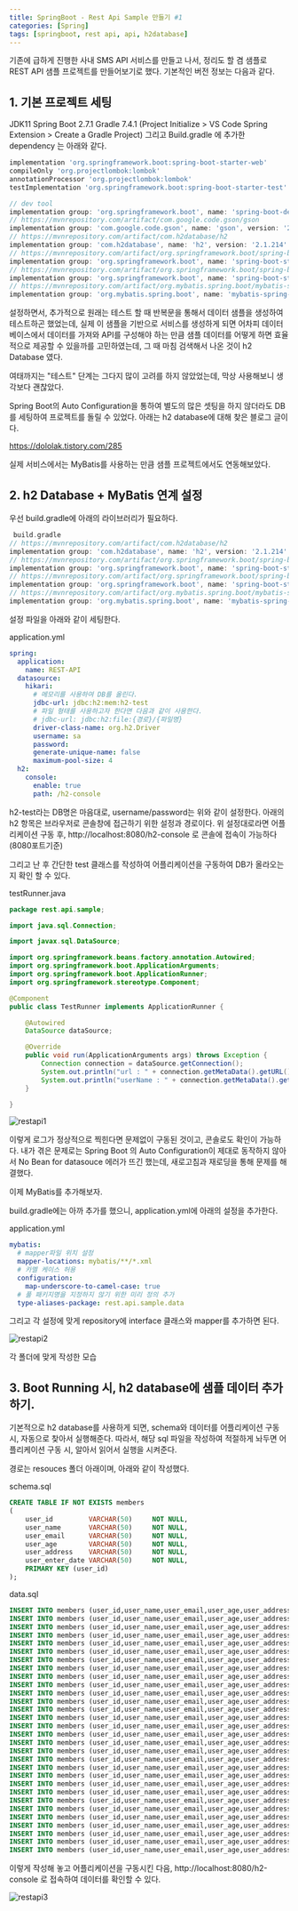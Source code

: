 ```yaml
---
title: SpringBoot - Rest Api Sample 만들기 #1
categories: [Spring]
tags: [springboot, rest api, api, h2database]
---
```


기존에 급하게 진행한 사내 SMS API 서비스를 만들고 나서, 정리도 할 겸 샘플로 REST API 샘플 프로젝트를 만들어보기로 했다.
기본적인 버전 정보는 다음과 같다.

## 1. 기본 프로젝트 세팅

JDK11
Spring Boot 2.7.1
Gradle 7.4.1 (Project Initialize > VS Code Spring Extension > Create a Gradle Project)
그리고 Build.gradle 에 추가한 dependency 는 아래와 같다.

```gradle
implementation 'org.springframework.boot:spring-boot-starter-web'
compileOnly 'org.projectlombok:lombok'
annotationProcessor 'org.projectlombok:lombok'
testImplementation 'org.springframework.boot:spring-boot-starter-test'

// dev tool
implementation group: 'org.springframework.boot', name: 'spring-boot-devtools'
// https://mvnrepository.com/artifact/com.google.code.gson/gson
implementation group: 'com.google.code.gson', name: 'gson', version: '2.8.9'
// https://mvnrepository.com/artifact/com.h2database/h2
implementation group: 'com.h2database', name: 'h2', version: '2.1.214'
// https://mvnrepository.com/artifact/org.springframework.boot/spring-boot-starter-data-jdbc
implementation group: 'org.springframework.boot', name: 'spring-boot-starter-data-jdbc', version: '2.7.1'
// https://mvnrepository.com/artifact/org.springframework.boot/spring-boot-starter-data-jpa
implementation group: 'org.springframework.boot', name: 'spring-boot-starter-data-jpa', version: '2.7.1'
// https://mvnrepository.com/artifact/org.mybatis.spring.boot/mybatis-spring-boot-starter
implementation group: 'org.mybatis.spring.boot', name: 'mybatis-spring-boot-starter', version: '2.2.2'
```

설정하면서, 추가적으로 원래는 테스트 할 때 반복문을 통해서 데이터 샘플을 생성하여 테스트하곤 했었는데, 실제 이 샘플을 기반으로 서비스를 생성하게 되면 어차피 데이터베이스에서 데이터를 가져와 API를 구성해야 하는 만큼 샘플 데이터를 어떻게 하면 효율적으로 제공할 수 있을까를 고민하였는데, 그 때 마침 검색해서 나온 것이 h2 Database 였다.

여태까지는 "테스트" 단계는 그다지 많이 고려를 하지 않았었는데, 막상 사용해보니 생각보다 괜찮았다.

Spring Boot의 Auto Configuration을 통하여 별도의 많은 셋팅을 하지 않더라도 DB를 세팅하여 프로젝트를 돌릴 수 있었다.
아래는 h2 database에 대해 찾은 블로그 글이다.

https://dololak.tistory.com/285

실제 서비스에서는 MyBatis를 사용하는 만큼 샘플 프로젝트에서도 연동해보았다.

## 2. h2 Database + MyBatis 연계 설정

우선 build.gradle에 아래의 라이브러리가 필요하다.

```gradle
 build.gradle
// https://mvnrepository.com/artifact/com.h2database/h2
implementation group: 'com.h2database', name: 'h2', version: '2.1.214'
// https://mvnrepository.com/artifact/org.springframework.boot/spring-boot-starter-data-jdbc
implementation group: 'org.springframework.boot', name: 'spring-boot-starter-data-jdbc', version: '2.7.1'
// https://mvnrepository.com/artifact/org.springframework.boot/spring-boot-starter-data-jpa
implementation group: 'org.springframework.boot', name: 'spring-boot-starter-data-jpa', version: '2.7.1'
// https://mvnrepository.com/artifact/org.mybatis.spring.boot/mybatis-spring-boot-starter
implementation group: 'org.mybatis.spring.boot', name: 'mybatis-spring-boot-starter', version: '2.2.2'
```

설정 파일을 아래와 같이 세팅한다.

application.yml

```yml
spring:
  application:
    name: REST-API
  datasource:
    hikari:
      # 메모리를 사용하여 DB를 올린다.
      jdbc-url: jdbc:h2:mem:h2-test
      # 파일 형태를 사용하고자 한다면 다음과 같이 사용한다.
      # jdbc-url: jdbc:h2:file:{경로}/{파일명}
      driver-class-name: org.h2.Driver
      username: sa
      password:
      generate-unique-name: false
      maximum-pool-size: 4
  h2:
    console:
      enable: true
      path: /h2-console
```

h2-test라는 DB명은 마음대로, username/password는 위와 같이 설정한다. 아래의 h2 항목은 브라우저로 콘솔창에 접근하기 위한 설정과 경로이다. 위 설정대로라면 어플리케이션 구동 후, http://localhost:8080/h2-console 로 콘솔에 접속이 가능하다(8080포트기준)

그리고 난 후 간단한 test 클래스를 작성하여 어플리케이션을 구동하여 DB가 올라오는지 확인 할 수 있다.

testRunner.java

```java
package rest.api.sample;

import java.sql.Connection;

import javax.sql.DataSource;

import org.springframework.beans.factory.annotation.Autowired;
import org.springframework.boot.ApplicationArguments;
import org.springframework.boot.ApplicationRunner;
import org.springframework.stereotype.Component;

@Component
public class TestRunner implements ApplicationRunner {

    @Autowired
    DataSource dataSource;

    @Override
    public void run(ApplicationArguments args) throws Exception {
        Connection connection = dataSource.getConnection();
        System.out.println("url : " + connection.getMetaData().getURL());
        System.out.println("userName : " + connection.getMetaData().getUserName());
    }

}
```

![restapi1](/assets/img/Spring/restapi1.png)

이렇게 로그가 정상적으로 찍힌다면 문제없이 구동된 것이고, 콘솔로도 확인이 가능하다.
내가 겪은 문제로는 Spring Boot 의 Auto Configuration이 제대로 동작하지 않아서 No Bean for datasouce 에러가 뜨긴 했는데, 새로고침과 재로딩을 통해 문제를 해결했다.

이제 MyBatis를 추가해보자.

build.gradle에는 아까 추가를 했으니, application.yml에 아래의 설정을 추가한다.

application.yml

```yml
mybatis:
  # mapper파일 위치 설정
  mapper-locations: mybatis/**/*.xml
  # 카멜 케이스 허용
  configuration:
    map-underscore-to-camel-case: true
  # 풀 패키지명을 지정하지 않기 위한 미리 정의 추가
  type-aliases-package: rest.api.sample.data
```

그리고 각 설정에 맞게 repository에 interface 클래스와 mapper를 추가하면 된다.

![restapi2](/assets/img/Spring/restapi2.png)

각 폴더에 맞게 작성한 모습

## 3. Boot Running 시, h2 database에 샘플 데이터 추가하기.

기본적으로 h2 database를 사용하게 되면, schema와 데이터를 어플리케이션 구동 시, 자동으로 찾아서 실행해준다.
따라서, 해당 sql 파일을 작성하여 적절하게 놔두면 어플리케이션 구동 시, 알아서 읽어서 실행을 시켜준다.

경로는 resouces 폴더 아래이며, 아래와 같이 작성했다.

schema.sql

```sql
CREATE TABLE IF NOT EXISTS members
(
    user_id         VARCHAR(50)     NOT NULL,
    user_name       VARCHAR(50)     NOT NULL,
    user_email      VARCHAR(50)     NOT NULL,
    user_age        VARCHAR(50)     NOT NULL,
    user_address    VARCHAR(50)     NOT NULL,
    user_enter_date VARCHAR(50)     NOT NULL,
    PRIMARY KEY (user_id)
);
```

data.sql

```sql
INSERT INTO members (user_id,user_name,user_email,user_age,user_address,user_enter_date) VALUES ('user1','유저1','user1@user.net','1','서울시 유저구 유저동 1길','2022-07-01');
INSERT INTO members (user_id,user_name,user_email,user_age,user_address,user_enter_date) VALUES ('user2','유저2','user2@user.net','2','서울시 유저구 유저동 2길','2022-07-01');
INSERT INTO members (user_id,user_name,user_email,user_age,user_address,user_enter_date) VALUES ('user3','유저3','user3@user.net','3','서울시 유저구 유저동 3길','2022-07-01');
INSERT INTO members (user_id,user_name,user_email,user_age,user_address,user_enter_date) VALUES ('user4','유저4','user4@user.net','4','서울시 유저구 유저동 4길','2022-07-01');
INSERT INTO members (user_id,user_name,user_email,user_age,user_address,user_enter_date) VALUES ('user5','유저5','user5@user.net','5','서울시 유저구 유저동 5길','2022-07-01');
INSERT INTO members (user_id,user_name,user_email,user_age,user_address,user_enter_date) VALUES ('user6','유저6','user6@user.net','6','서울시 유저구 유저동 6길','2022-07-01');
INSERT INTO members (user_id,user_name,user_email,user_age,user_address,user_enter_date) VALUES ('user7','유저7','user7@user.net','7','서울시 유저구 유저동 7길','2022-07-01');
INSERT INTO members (user_id,user_name,user_email,user_age,user_address,user_enter_date) VALUES ('user8','유저8','user8@user.net','8','서울시 유저구 유저동 8길','2022-07-01');
INSERT INTO members (user_id,user_name,user_email,user_age,user_address,user_enter_date) VALUES ('user9','유저9','user9@user.net','9','서울시 유저구 유저동 9길','2022-07-01');
INSERT INTO members (user_id,user_name,user_email,user_age,user_address,user_enter_date) VALUES ('user10','유저10','user10@user.net','10','서울시 유저구 유저동 10길','2022-07-01');
INSERT INTO members (user_id,user_name,user_email,user_age,user_address,user_enter_date) VALUES ('user11','유저11','user11@user.net','11','서울시 유저구 유저동 11길','2022-07-01');
INSERT INTO members (user_id,user_name,user_email,user_age,user_address,user_enter_date) VALUES ('user12','유저12','user12@user.net','12','서울시 유저구 유저동 12길','2022-07-01');
INSERT INTO members (user_id,user_name,user_email,user_age,user_address,user_enter_date) VALUES ('user13','유저13','user13@user.net','13','서울시 유저구 유저동 13길','2022-07-01');
INSERT INTO members (user_id,user_name,user_email,user_age,user_address,user_enter_date) VALUES ('user14','유저14','user14@user.net','14','서울시 유저구 유저동 14길','2022-07-01');
INSERT INTO members (user_id,user_name,user_email,user_age,user_address,user_enter_date) VALUES ('user15','유저15','user15@user.net','15','서울시 유저구 유저동 15길','2022-07-01');
INSERT INTO members (user_id,user_name,user_email,user_age,user_address,user_enter_date) VALUES ('user16','유저16','user16@user.net','16','서울시 유저구 유저동 16길','2022-07-01');
INSERT INTO members (user_id,user_name,user_email,user_age,user_address,user_enter_date) VALUES ('user17','유저17','user17@user.net','17','서울시 유저구 유저동 17길','2022-07-01');
INSERT INTO members (user_id,user_name,user_email,user_age,user_address,user_enter_date) VALUES ('user18','유저18','user18@user.net','18','서울시 유저구 유저동 18길','2022-07-01');
INSERT INTO members (user_id,user_name,user_email,user_age,user_address,user_enter_date) VALUES ('user19','유저19','user19@user.net','19','서울시 유저구 유저동 19길','2022-07-01');
INSERT INTO members (user_id,user_name,user_email,user_age,user_address,user_enter_date) VALUES ('user20','유저20','user20@user.net','20','서울시 유저구 유저동 20길','2022-07-01');
INSERT INTO members (user_id,user_name,user_email,user_age,user_address,user_enter_date) VALUES ('user21','유저21','user20@user.net','21','서울시 유저구 유저동 21길','2022-07-01');
INSERT INTO members (user_id,user_name,user_email,user_age,user_address,user_enter_date) VALUES ('user22','유저22','user20@user.net','22','서울시 유저구 유저동 22길','2022-07-01');
INSERT INTO members (user_id,user_name,user_email,user_age,user_address,user_enter_date) VALUES ('user23','유저23','user20@user.net','23','서울시 유저구 유저동 23길','2022-07-01');
INSERT INTO members (user_id,user_name,user_email,user_age,user_address,user_enter_date) VALUES ('user24','유저24','user20@user.net','24','서울시 유저구 유저동 24길','2022-07-01');
INSERT INTO members (user_id,user_name,user_email,user_age,user_address,user_enter_date) VALUES ('user25','유저25','user20@user.net','25','서울시 유저구 유저동 25길','2022-07-01');
INSERT INTO members (user_id,user_name,user_email,user_age,user_address,user_enter_date) VALUES ('user26','유저26','user20@user.net','26','서울시 유저구 유저동 26길','2022-07-01');
INSERT INTO members (user_id,user_name,user_email,user_age,user_address,user_enter_date) VALUES ('user27','유저27','user20@user.net','27','서울시 유저구 유저동 27길','2022-07-01');
INSERT INTO members (user_id,user_name,user_email,user_age,user_address,user_enter_date) VALUES ('user28','유저28','user20@user.net','28','서울시 유저구 유저동 28길','2022-07-01');
INSERT INTO members (user_id,user_name,user_email,user_age,user_address,user_enter_date) VALUES ('user29','유저29','user20@user.net','29','서울시 유저구 유저동 29길','2022-07-01');
INSERT INTO members (user_id,user_name,user_email,user_age,user_address,user_enter_date) VALUES ('user30','유저30','user20@user.net','30','서울시 유저구 유저동 30길','2022-07-01');
```

이렇게 작성해 놓고 어플리케이션을 구동시킨 다음, http://localhost:8080/h2-console 로 접속하여 데이터를 확인할 수 있다.

![restapi3](/assets/img/Spring/restapi3.png)
